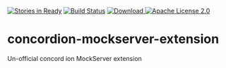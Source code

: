 [![Stories in Ready](https://badge.waffle.io/PetroRavlinko/concordion-mockserver-extension.png?label=ready&title=Ready)](https://waffle.io/PetroRavlinko/concordion-mockserver-extension)
[![Build Status](https://travis-ci.org/PetroRavlinko/concordion-mockserver-extension.svg?branch=master)](https://travis-ci.org/PetroRavlinko/concordion-mockserver-extension)
[ ![Download](https://api.bintray.com/packages/ravlinko/snapshots/concordion-mockserver-extension/images/download.svg) ](https://bintray.com/ravlinko/snapshots/concordion-mockserver-extension/_latestVersion)
[![Apache License 2.0](https://img.shields.io/badge/license-Apache%202.0-blue.svg)](http://www.apache.org/licenses/LICENSE-2.0.html)
# concordion-mockserver-extension
Un-official concord ion MockServer extension
